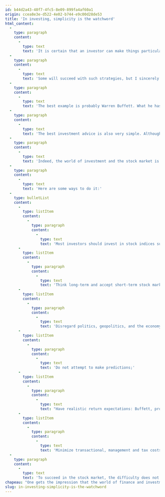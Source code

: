 ```yaml
---
id: b44d2a43-40f7-4fc5-8e09-899fa4af60a1
origin: ccea8e3e-d522-4e02-b744-e9c00d28de53
title: 'In investing, simplicity is the watchword'
html_content:
  -
    type: paragraph
    content:
      -
        type: text
        text: 'It is certain that an investor can make things particularly complicated. One has only to put in place stock option strategies for the level of complexity to explode. Some will try to set up “long-short” strategies which consist of buying securities for part of their portfolio (“long”) and selling securities “short” for another part. Others will try to multiply transactions each day, trying to take advantage of very short-term trends in securities or other types of investments.'
  -
    type: paragraph
    content:
      -
        type: text
        text: 'Some will succeed with such strategies, but I sincerely believe that in the long run simplicity in investing will beat complexity every time.'
  -
    type: paragraph
    content:
      -
        type: text
        text: 'The best example is probably Warren Buffett. What he has managed to do over the last fifty years is a feat, but it is nevertheless of a disconcerting simplicity: buy quality securities at reasonable prices and keep them for a very long time.'
  -
    type: paragraph
    content:
      -
        type: text
        text: 'The best investment advice is also very simple. Although it may seem simplistic, the wisest advice is to be patient, not to rush your decisions, to remain disciplined at all times.'
  -
    type: paragraph
    content:
      -
        type: text
        text: 'Indeed, the world of investment and the stock market is infinitely complex. It is illusory to believe that you can reduce or eliminate this complexity by increasing the complexity of your investment process. On the contrary, I believe that the best way to reduce this complexity is to reduce this process to its simplest expression.'
  -
    type: paragraph
    content:
      -
        type: text
        text: 'Here are some ways to do it:'
  -
    type: bulletList
    content:
      -
        type: listItem
        content:
          -
            type: paragraph
            content:
              -
                type: text
                text: 'Most investors should invest in stock indices such as the S&P 500 or the S&P/TSX. Those with the knowledge, time and discipline can invest in stocks themselves, but they should do it the Buffett way: by patiently choosing stocks of quality companies at good prices and holding them for the long haul, and by adequately diversifying their portfolio;'
      -
        type: listItem
        content:
          -
            type: paragraph
            content:
              -
                type: text
                text: 'Think long-term and accept short-term stock market volatility;'
      -
        type: listItem
        content:
          -
            type: paragraph
            content:
              -
                type: text
                text: 'Disregard politics, geopolitics, and the economy;'
      -
        type: listItem
        content:
          -
            type: paragraph
            content:
              -
                type: text
                text: 'Do not attempt to make predictions;'
      -
        type: listItem
        content:
          -
            type: paragraph
            content:
              -
                type: text
                text: "Have realistic return expectations: Buffett, probably the best investor of modern times, has achieved compound annual returns of almost 20% during his career – do you really believe that 30% is within your reach? The stock market's historical return of nearly 10% is a more appropriate benchmark;"
      -
        type: listItem
        content:
          -
            type: paragraph
            content:
              -
                type: text
                text: 'Minimize transactional, management and tax costs.'
  -
    type: paragraph
    content:
      -
        type: text
        text: 'To succeed in the stock market, the difficulty does not lie in the method to adopt; rather, it comes from the discipline, perseverance and patience required to apply it rigorously for decades.'
chapeau: "One gets the impression that the world of finance and investment is very complex. That to succeed, you need a series of diplomas, including in mathematics, programming, or psychology, in addition to having of course obtained your CFA (Chartered Financial Analyst) designation or a master's degree in finance."
slug: in-investing-simplicity-is-the-watchword
---
```


